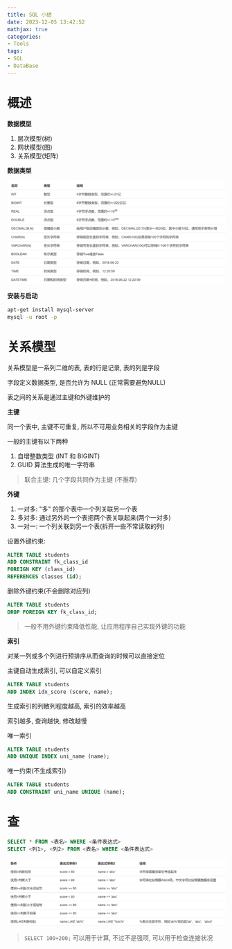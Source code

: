 ```yaml
---
title: SQL 小结
date: 2023-12-05 13:42:52
mathjax: true
categories:
- Tools
tags:
- SQL
- DataBase
---
```


# 概述

**数据模型**
1. 层次模型(树)
2. 网状模型(图)
3. 关系模型(矩阵)

**数据类型**

![image](https://github.com/lzlcs/image-hosting/raw/master/image.30bdz680zp60.png)

**安装与启动**

```bash
apt-get install mysql-server
mysql -u root -p
```

# 关系模型

关系模型是一系列二维的表, 表的行是记录, 表的列是字段

字段定义数据类型, 是否允许为 NULL (正常需要避免NULL)

表之间的关系是通过主键和外键维护的

**主键**

同一个表中, 主键不可重复, 所以不可用业务相关的字段作为主键

一般的主键有以下两种
1. 自增整数类型 (INT 和 BIGINT)
2. GUID 算法生成的唯一字符串

> 联合主键: 几个字段共同作为主键 (不推荐)

**外键**

1. 一对多: "多" 的那个表中一个列关联另一个表
2. 多对多: 通过另外的一个表把两个表关联起来(两个一对多)
3. 一对一: 一个列关联到另一个表(拆开一些不常读取的列)

设置外键约束: 
```sql
ALTER TABLE students
ADD CONSTRAINT fk_class_id
FOREIGN KEY (class_id)
REFERENCES classes (id);
```
删除外键约束(不会删除对应列)
```sql
ALTER TABLE students
DROP FOREIGN KEY fk_class_id;
```

> 一般不用外键约束降低性能, 让应用程序自己实现外键的功能

**索引**

对某一列或多个列进行预排序从而查询的时候可以直接定位

主键自动生成索引, 可以自定义索引

```sql
ALTER TABLE students
ADD INDEX idx_score (score, name);
```

生成索引的列散列程度越高, 索引的效率越高

索引越多, 查询越快, 修改越慢

唯一索引
```sql
ALTER TABLE students
ADD UNIQUE INDEX uni_name (name);
```
唯一约束(不生成索引)
```sql
ALTER TABLE students
ADD CONSTRAINT uni_name UNIQUE (name);
```

# 查

```sql
SELECT * FROM <表名> WHERE <条件表达式>
SELECT <列1>, <列2> FROM <表名> WHERE <条件表达式>
```

![image](https://github.com/lzlcs/image-hosting/raw/master/image.7e3kvbonypo0.webp)


> `SELECT 100+200;` 可以用于计算, 不过不是强项, 可以用于检查连接状况




